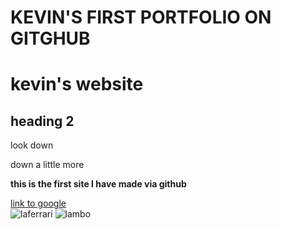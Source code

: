 <!DOCTYPE html>
<html>
<head>
  <h1>KEVIN'S FIRST PORTFOLIO ON GITGHUB</h1>
<body>
<h1>kevin's website</h1>
<h2>heading 2</h2>
<p>look down</p>
<p>down a little more</p> 
<p><strong>this is the first site I have made via github</strong></p>
  <a href="http://www.google.com" >link to google</a> <br>
  <img src='.\img\laferrafi.jpg' alt="laferrari">
  <img src='.\img\lambo.jpg' alt="lambo">
</body>

